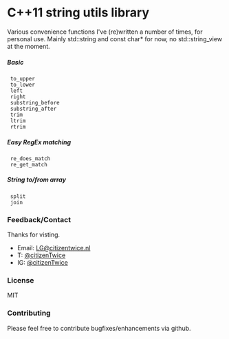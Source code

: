 # C++11 string utils library
Various convenience functions I've (re)written a number of times, for personal use. Mainly std::string and const char* for now, no std::string_view at the moment.

##### Basic
```
 to_upper
 to_lower
 left
 right
 substring_before
 substring_after
 trim
 ltrim
 rtrim
```

##### Easy RegEx matching
```
 re_does_match
 re_get_match
```
 
##### String to/from array
```
 split
 join
```
 
### Feedback/Contact
Thanks for visting.
* Email: [LG@citizentwice.nl](mailto:LG@citizentwice.nl)
* T:     [@citizenTwice](https://twitter.com/citizentwice)
* IG:    [@citizenTwice](https://instagram.com/citizentwice)

### License
MIT

### Contributing
Please feel free to contribute bugfixes/enhancements via github.
